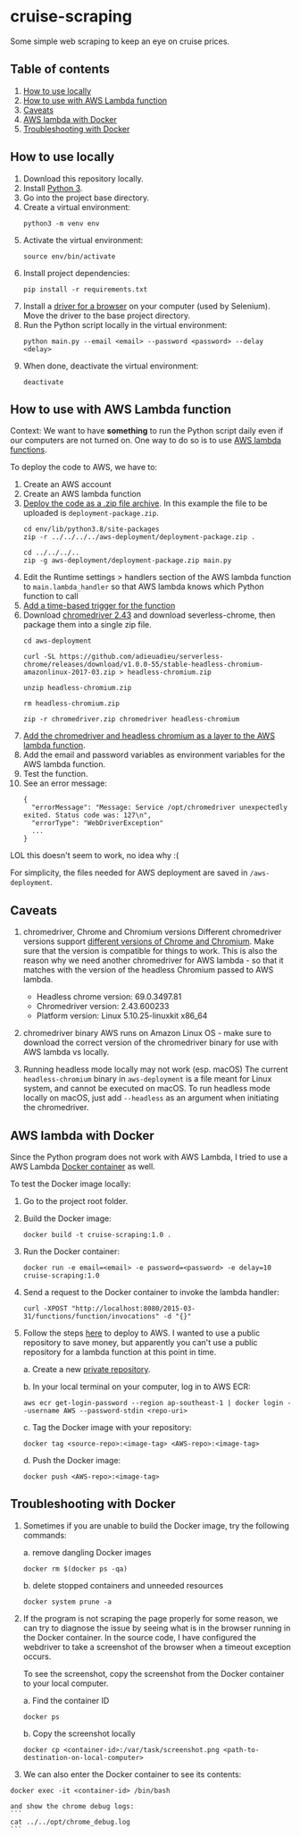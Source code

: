 # cruise-scraping

Some simple web scraping to keep an eye on cruise prices.

## Table of contents
1. [How to use locally](#how-to-use-locally)
2. [How to use with AWS Lambda function](#how-to-use-with-aws-lambda-function)
3. [Caveats](#caveats)
4. [AWS lambda with Docker](#aws-lambda-with-docker)
5. [Troubleshooting with Docker](#troubleshooting-with-docker)

## How to use locally

1. Download this repository locally.
2. Install [Python 3](https://www.python.org/downloads/).
3. Go into the project base directory.
4. Create a virtual environment:
    ```
    python3 -m venv env
    ```
5. Activate the virtual environment:
    ```
    source env/bin/activate
    ```
6. Install project dependencies:
    ```
    pip install -r requirements.txt
    ```
7. Install a [driver for a browser](https://selenium-python.readthedocs.io/installation.html#drivers) on your computer (used by Selenium). Move the driver to the base project directory.
8. Run the Python script locally in the virtual environment:
    ```
    python main.py --email <email> --password <password> --delay <delay>
    ```
9. When done, deactivate the virtual environment:
    ```
    deactivate
    ```

## How to use with AWS Lambda function

Context: We want to have **something** to run the Python script daily even if our computers are not turned on. One way to do so is to use [AWS lambda functions](https://aws.amazon.com/lambda/).

To deploy the code to AWS, we have to:

1. Create an AWS account
2. Create an AWS lambda function
3. [Deploy the code as a .zip file archive](https://docs.aws.amazon.com/lambda/latest/dg/python-package.html). In this example the file to be uploaded is `deployment-package.zip`.
    ```
    cd env/lib/python3.8/site-packages
    zip -r ../../../../aws-deployment/deployment-package.zip .

    cd ../../../..
    zip -g aws-deployment/deployment-package.zip main.py
    ```
4. Edit the Runtime settings > handlers section of the AWS lambda function to `main.lambda_handler` so that AWS lambda knows which Python function to call
5. [Add a time-based trigger for the function](https://docs.aws.amazon.com/lambda/latest/dg/services-cloudwatchevents.html)
6. Download [chromedriver 2.43](https://chromedriver.storage.googleapis.com/index.html?path=2.43/) and download severless-chrome, then package them into a single zip file.
    ```
    cd aws-deployment

    curl -SL https://github.com/adieuadieu/serverless-chrome/releases/download/v1.0.0-55/stable-headless-chromium-amazonlinux-2017-03.zip > headless-chromium.zip

    unzip headless-chromium.zip

    rm headless-chromium.zip

    zip -r chromedriver.zip chromedriver headless-chromium
    ```
7. [Add the chromedriver and headless chromium as a layer to the AWS lambda function](https://dev.to/awscommunity-asean/creating-an-api-that-runs-selenium-via-aws-lambda-3ck3). 
8. Add the email and password variables as environment variables for the AWS lambda function.
9. Test the function.
10. See an error message:
    ```
    {
      "errorMessage": "Message: Service /opt/chromedriver unexpectedly exited. Status code was: 127\n",
      "errorType": "WebDriverException"
      ...
    }
    ```
LOL this doesn't seem to work, no idea why :(

For simplicity, the files needed for AWS deployment are saved in `/aws-deployment`.

## Caveats

1. chromedriver, Chrome and Chromium versions
    Different chromedriver versions support [different versions of Chrome and Chromium](https://stackoverflow.com/questions/41133391/which-chromedriver-version-is-compatible-with-which-chrome-browser-version). Make sure that the version is compatible for things to work. This is also the reason why we need another chromedriver for AWS lambda - so that it matches with the version of the headless Chromium passed to AWS lambda.

    * Headless chrome version: 69.0.3497.81
    * Chromedriver version: 2.43.600233
    * Platform version: Linux 5.10.25-linuxkit x86_64

2. chromedriver binary
    AWS runs on Amazon Linux OS - make sure to download the correct version of the chromedriver binary for use with AWS lambda vs locally.

3. Running headless mode locally may not work (esp. macOS)
    The current `headless-chromium` binary in `aws-deployment` is a file meant for Linux system, and cannot be executed on macOS. To run headless mode locally on macOS, just add `--headless` as an argument when initiating the chromedriver.

## AWS lambda with Docker

Since the Python program does not work with AWS Lambda, I tried to use a AWS Lambda [Docker container](https://docs.aws.amazon.com/lambda/latest/dg/images-create.html) as well.

To test the Docker image locally:
1. Go to the project root folder.
2. Build the Docker image:
    ```
    docker build -t cruise-scraping:1.0 .
    ```
3. Run the Docker container:
    ```
    docker run -e email=<email> -e password=<password> -e delay=10 cruise-scraping:1.0
    ```
4. Send a request to the Docker container to invoke the lambda handler:
    ```
    curl -XPOST "http://localhost:8080/2015-03-31/functions/function/invocations" -d "{}"
    ```
5. Follow the steps [here](https://docs.aws.amazon.com/lambda/latest/dg/images-create.html) to deploy to AWS. I wanted to use a public repository to save money, but apparently you can't use a public repository for a lambda function at this point in time.
    
    a. Create a new [private repository](https://ap-southeast-1.console.aws.amazon.com/ecr/repositories?region=ap-southeast-1).

    b. In your local terminal on your computer, log in to AWS ECR:
    ```
    aws ecr get-login-password --region ap-southeast-1 | docker login --username AWS --password-stdin <repo-uri>
    ```

    c. Tag the Docker image with your repository:
    ```
    docker tag <source-repo>:<image-tag> <AWS-repo>:<image-tag>
    ```

    d. Push the Docker image:
    ```
    docker push <AWS-repo>:<image-tag>
    ```

## Troubleshooting with Docker

1. Sometimes if you are unable to build the Docker image, try the following commands:

    a. remove dangling Docker images
    ```
    docker rm $(docker ps -qa)
    ```

    b. delete stopped containers and unneeded resources
    ```
    docker system prune -a
    ```

2. If the program is not scraping the page properly for some reason, we can try to diagnose the issue by seeing what is in the browser running in the Docker container. In the source code, I have configured the webdriver to take a screenshot of the browser when a timeout exception occurs.

    To see the screenshot, copy the screenshot from the Docker container to your local computer.

    a. Find the container ID
    ```
    docker ps
    ```

    b. Copy the screenshot locally
    ```
    docker cp <container-id>:/var/task/screenshot.png <path-to-destination-on-local-computer>
    ```

3. We can also enter the Docker container to see its contents:
```
docker exec -it <container-id> /bin/bash
```

    and show the chrome debug logs:
    ```
    cat ../../opt/chrome_debug.log
    ```
